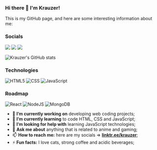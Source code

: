 ### Hi there 👋 I'm Krauzer!

This is my GitHub page, and here are some interesting information about me:

### Socials

[<img src="https://img.shields.io/badge/-LinkedIn-blue?style=for-the-badge&logo=linkedin&logoColor=white">](https://www.linkedin.com/in/pedro-krauzer-51103a101/)
[<img src="https://img.shields.io/badge/YouTube-red?style=for-the-badge&logo=youtube&logoColor=white">](https://www.youtube.com/channel/UCfn9FO7CKhn6_Z1jw5NiF8A)
[<img src="https://img.shields.io/badge/LinkTree-green?style=for-the-badge&logo=linktree&logoColor=white">](https://linktr.ee/krauzer)

![Krauzer's GitHub stats](https://github-readme-stats.vercel.app/api?username=KrauzerPH94&show_icons=true&theme=dark)

### Technologies
![HTML5](https://img.shields.io/badge/HTML5-red?style=for-the-badge&logo=html5&logoColor=white)
![CSS](https://img.shields.io/badge/CSS-blue?&style=for-the-badge&logo=css3&logoColor=white)
![JavaScript](https://img.shields.io/badge/JavaScript-yellow?style=for-the-badge&logo=javascript&logoColor=white)

### Roadmap
![React](https://img.shields.io/badge/react-grey.svg?style=for-the-badge&logo=react&logoColor=white)
![NodeJS](https://img.shields.io/badge/node-yellow?style=for-the-badge&logo=node.js&logoColor=white)
![MongoDB](https://img.shields.io/badge/MongoDB-darkgreen.svg?style=for-the-badge&logo=mongodb&logoColor=white)

- 🔭 **I’m currently working on** developing web coding projects;
- 🌱 **I’m currently learning** to code HTML, CSS and JavaScript;
- 🤔 **I’m looking for help with** learning JavaScript technologies;
- 💬 **Ask me about** anything that is related to anime and gaming;
- 📫 **How to reach me:** here are my socials => [**linktr.ee/krauzer**](https://linktr.ee/krauzer);
- ⚡ **Fun facts:** I love cats, strong coffee and acidic beverages;
